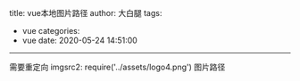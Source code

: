 title: vue本地图片路径
author: 大白腿
tags:
  - vue
categories:
  - vue
date: 2020-05-24 14:51:00
---
需要重定向
imgsrc2: require('../assets/logo4.png') 图片路径